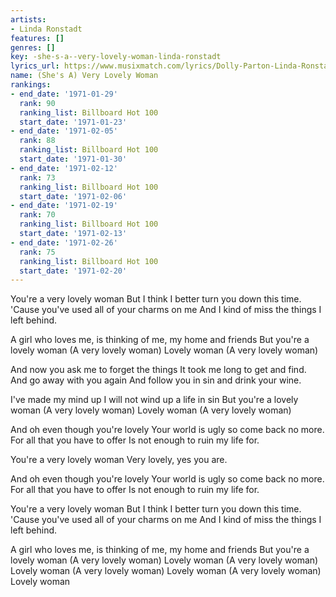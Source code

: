 ```yaml
---
artists:
- Linda Ronstadt
features: []
genres: []
key: -she-s-a--very-lovely-woman-linda-ronstadt
lyrics_url: https://www.musixmatch.com/lyrics/Dolly-Parton-Linda-Ronstadt/She-s-a-Very-Lovely-Woman
name: (She's A) Very Lovely Woman
rankings:
- end_date: '1971-01-29'
  rank: 90
  ranking_list: Billboard Hot 100
  start_date: '1971-01-23'
- end_date: '1971-02-05'
  rank: 88
  ranking_list: Billboard Hot 100
  start_date: '1971-01-30'
- end_date: '1971-02-12'
  rank: 73
  ranking_list: Billboard Hot 100
  start_date: '1971-02-06'
- end_date: '1971-02-19'
  rank: 70
  ranking_list: Billboard Hot 100
  start_date: '1971-02-13'
- end_date: '1971-02-26'
  rank: 75
  ranking_list: Billboard Hot 100
  start_date: '1971-02-20'
---
```

You're a very lovely woman
But I think I better turn you down this time.
'Cause you've used all of your charms on me
And I kind of miss the things I left behind.

A girl who loves me, is thinking of me, my home and friends
But you're a lovely woman (A very lovely woman)
Lovely woman (A very lovely woman)

And now you ask me to forget the things
It took me long to get and find.
And go away with you again
And follow you in sin and drink your wine.

I've made my mind up I will not wind up a life in sin
But you're a lovely woman (A very lovely woman)
Lovely woman (A very lovely woman)

And oh even though you're lovely
Your world is ugly so come back no more.
For all that you have to offer
Is not enough to ruin my life for.

You're a very lovely woman
Very lovely, yes you are.

And oh even though you're lovely
Your world is ugly so come back no more.
For all that you have to offer
Is not enough to ruin my life for.

You're a very lovely woman
But I think I better turn you down this time.
'Cause you've used all of your charms on me
And I kind of miss the things I left behind.

A girl who loves me, is thinking of me, my home and friends
But you're a lovely woman (A very lovely woman)
Lovely woman (A very lovely woman)
Lovely woman (A very lovely woman)
Lovely woman (A very lovely woman)
Lovely woman
